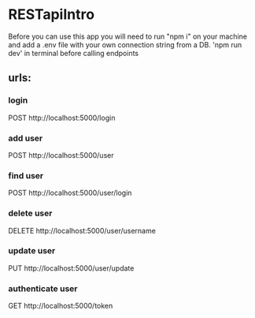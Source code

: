 ﻿# RESTapiIntro

Before you can use this app you will need to run "npm i"  on your machine and add a .env file with your own connection string from a DB.
'npm run dev' in terminal before calling endpoints

## urls:

### login
POST http://localhost:5000/login

### add user
POST http://localhost:5000/user

### find user
POST http://localhost:5000/user/login

### delete user
DELETE http://localhost:5000/user/username

### update user
PUT http://localhost:5000/user/update

### authenticate user
GET http://localhost:5000/token
